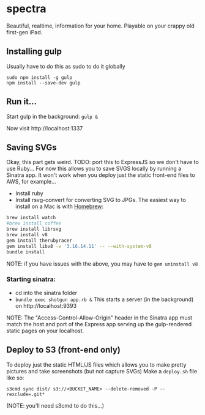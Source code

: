 # spectra
Beautiful, realtime, information for your home. Playable on your crappy old first-gen iPad.

## Installing gulp
Usually have to do this as sudo to do it globally
```
sudo npm install -g gulp
npm install --save-dev gulp
```

## Run it...
Start gulp in the background:
`gulp &`

Now visit http://localhost:1337


## Saving SVGs
Okay, this part gets weird. TODO: port this to ExpressJS so we don't have to use Ruby... For now this allows you to save SVGS locally by running a Sinatra app. It won't work when you deploy just the static front-end files to AWS, for example...

- Install ruby
- Install rsvg-convert for converting SVG to JPGs. The easiest way to install on a Mac is with [Homebrew](http://brew.sh/):

```bash
brew install watch
#brew install coffee
brew install librsvg
brew install v8
gem install therubyracer
gem install libv8 -v '3.16.14.11' -- --with-system-v8
bundle install

```
NOTE: if you have issues with the above, you may have to `gem uninstall v8`

### Starting sinatra:
- cd into the sinatra folder
- `bundle exec shotgun app.rb &` This starts a server (in the background) on http://localhost:9393

NOTE: The "Access-Control-Allow-Origin" header in the Sinatra app must match the host and port of the Express app serving up the gulp-rendered static pages on your localhost.


## Deploy to S3 (front-end only)
To deploy just the static HTML/JS files which allows you to make pretty pictures and take screenshots (but not capture SVGs) Make a `deploy.sh` file like so:
```
s3cmd sync dist/ s3://<BUCKET_NAME> --delete-removed -P --rexclude=.git*
```
(NOTE: you'll need s3cmd to do this...) 
